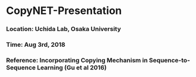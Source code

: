 # CopyNET-Presentation
### Location: Uchida Lab, Osaka University
### Time: Aug 3rd, 2018
### Reference: Incorporating Copying Mechanism in Sequence-to-Sequence Learning (Gu et al 2016)
